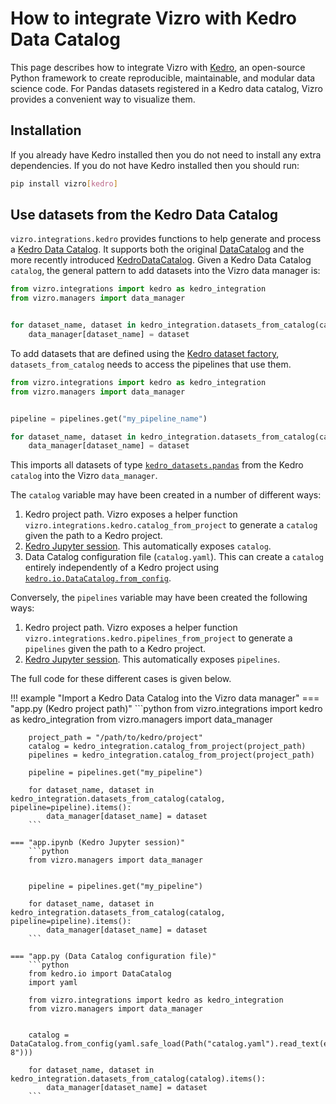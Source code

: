 # How to integrate Vizro with Kedro Data Catalog

This page describes how to integrate Vizro with [Kedro](https://docs.kedro.org/en/stable/index.html), an open-source Python framework to create reproducible, maintainable, and modular data science code. For Pandas datasets registered in a Kedro data catalog, Vizro provides a convenient way to visualize them.

## Installation

If you already have Kedro installed then you do not need to install any extra dependencies. If you do not have Kedro installed then you should run:

```bash
pip install vizro[kedro]
```

## Use datasets from the Kedro Data Catalog

`vizro.integrations.kedro` provides functions to help generate and process a [Kedro Data Catalog](https://docs.kedro.org/en/stable/data/index.html). It supports both the original [DataCatalog](https://docs.kedro.org/en/stable/data/data_catalog.html) and the more recently introduced [KedroDataCatalog](https://docs.kedro.org/en/stable/data/index.html#kedrodatacatalog-experimental-feature). Given a Kedro Data Catalog `catalog`, the general pattern to add datasets into the Vizro data manager is:

```python
from vizro.integrations import kedro as kedro_integration
from vizro.managers import data_manager


for dataset_name, dataset in kedro_integration.datasets_from_catalog(catalog).items():
    data_manager[dataset_name] = dataset
```

To add datasets that are defined using the [Kedro dataset factory](https://docs.kedro.org/en/stable/data/kedro_dataset_factories.html), `datasets_from_catalog` needs to access the pipelines that use them.

```python
from vizro.integrations import kedro as kedro_integration
from vizro.managers import data_manager


pipeline = pipelines.get("my_pipeline_name")

for dataset_name, dataset in kedro_integration.datasets_from_catalog(catalog, pipeline=pipeline).items():
    data_manager[dataset_name] = dataset
```

This imports all datasets of type [`kedro_datasets.pandas`](https://docs.kedro.org/en/stable/kedro_datasets.html) from the Kedro `catalog` into the Vizro `data_manager`.

The `catalog` variable may have been created in a number of different ways:

1. Kedro project path. Vizro exposes a helper function `vizro.integrations.kedro.catalog_from_project` to generate a `catalog` given the path to a Kedro project.
1. [Kedro Jupyter session](https://docs.kedro.org/en/stable/notebooks_and_ipython/kedro_and_notebooks.html). This automatically exposes `catalog`.
1. Data Catalog configuration file (`catalog.yaml`). This can create a `catalog` entirely independently of a Kedro project using [`kedro.io.DataCatalog.from_config`](https://docs.kedro.org/en/stable/kedro.io.DataCatalog.html#kedro.io.DataCatalog.from_config).

Conversely, the `pipelines` variable may have been created the following ways:

1. Kedro project path. Vizro exposes a helper function `vizro.integrations.kedro.pipelines_from_project` to generate a `pipelines` given the path to a Kedro project.
1. [Kedro Jupyter session](https://docs.kedro.org/en/stable/notebooks_and_ipython/kedro_and_notebooks.html). This automatically exposes `pipelines`.

The full code for these different cases is given below.

!!! example "Import a Kedro Data Catalog into the Vizro data manager"
    === "app.py (Kedro project path)"
        ```python
        from vizro.integrations import kedro as kedro_integration
        from vizro.managers import data_manager

        project_path = "/path/to/kedro/project"
        catalog = kedro_integration.catalog_from_project(project_path)
        pipelines = kedro_integration.catalog_from_project(project_path)

        pipeline = pipelines.get("my_pipeline")

        for dataset_name, dataset in kedro_integration.datasets_from_catalog(catalog, pipeline=pipeline).items():
            data_manager[dataset_name] = dataset
        ```

    === "app.ipynb (Kedro Jupyter session)"
        ```python
        from vizro.managers import data_manager


        pipeline = pipelines.get("my_pipeline")

        for dataset_name, dataset in kedro_integration.datasets_from_catalog(catalog, pipeline=pipeline).items():
            data_manager[dataset_name] = dataset
        ```

    === "app.py (Data Catalog configuration file)"
        ```python
        from kedro.io import DataCatalog
        import yaml

        from vizro.integrations import kedro as kedro_integration
        from vizro.managers import data_manager


        catalog = DataCatalog.from_config(yaml.safe_load(Path("catalog.yaml").read_text(encoding="utf-8")))

        for dataset_name, dataset in kedro_integration.datasets_from_catalog(catalog).items():
            data_manager[dataset_name] = dataset
        ```
